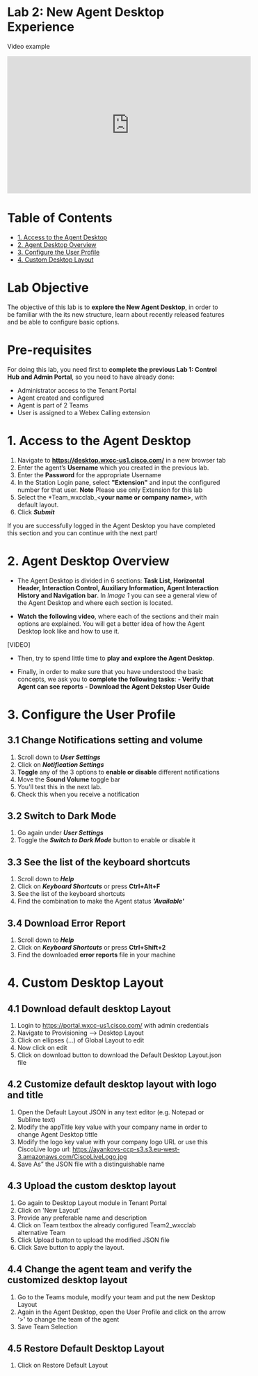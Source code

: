 # Lab 2: New Agent Desktop Experience

Video example

<iframe width="560" height="315" src="https://www.youtube.com/embed/KZgUvCKh284" frameborder="0" allow="accelerometer; autoplay; clipboard-write; encrypted-media; gyroscope; picture-in-picture" allowfullscreen></iframe>

# Table of Contents

- [1. Access to the Agent Desktop](#1-access-to-the-agent-desktop)
- [2. Agent Desktop Overview](#2-agent-desktop-overview)
- [3. Configure the User Profile](#3-configure-the-user-profile)
- [4. Custom Desktop Layout](#4-custom-desktop-layout)


# Lab Objective

The objective of this lab is to **explore the New Agent Desktop**, in order to be familiar with the its new structure, learn about recently released features and be able to configure basic options.

# Pre-requisites

For doing this lab, you need first to **complete the previous Lab 1: Control Hub and Admin Portal**, so you need to have already done:
* Administrator access to the Tenant Portal
* Agent created and configured
* Agent is part of 2 Teams
* User is assigned to a Webex Calling extension


# 1. Access to the Agent Desktop

1. Navigate to **https://desktop.wxcc-us1.cisco.com/** in a new browser tab
2. Enter the agent’s **Username** which you created in the previous lab.
3. Enter the **Password** for the appropriate Username
4. In the Station Login pane, select **"Extension"** and input the configured number for that user. 
**Note** Please use only Extension for this lab
6. Select the *Team_wxcclab_<**your name or company name>**, with default layout. 
7. Click **_Submit_**
			
If you are successfully logged in the Agent Desktop you have completed this section and you can continue with the next part!



# 2. Agent Desktop Overview

* The Agent Desktop is divided in 6 sections: **Task List, Horizontal Header, Interaction Control, Auxiliary Information, Agent Interaction History and Navigation bar**. In *Image 1* you can see a general view of the Agent Desktop and where each section is located.




* **Watch the following video**, where each of the sections and their main options are explained. You will get a better idea of how the Agent Desktop look like and how to use it.

[VIDEO]


* Then, try to spend little time to **play and explore the Agent Desktop**.


* Finally, in order to make sure that you have understood the basic concepts, we ask you to **complete the following tasks**:
   **- Verify that Agent can see reports**
   **- Download the Agent Dekstop User Guide**


 


# 3. Configure the User Profile

## 3.1 Change Notifications setting and volume
1. Scroll down to **_User Settings_**
2. Click on **_Notification Settings_**
3. **Toggle** any of the 3 options to **enable or disable** different notifications
4. Move the **Sound Volume** toggle bar
5. You'll test this in the next lab.
6. Check this when you receive a notification
		
## 3.2 Switch to Dark Mode
1. Go again under **_User Settings_**
2. Toggle the **_Switch to Dark Mode_** button to enable or disable it
		
## 3.3 See the list of the keyboard shortcuts
1. Scroll down to **_Help_**
2. Click on **_Keyboard Shortcuts_** or press **Ctrl+Alt+F**
3. See the list of the keyboard shortcuts
4. Find the combination to make the Agent status **_'Available'_**
		
## 3.4 Download Error Report
1. Scroll down to **_Help_**
2. Click on **_Keyboard Shortcuts_** or press **Ctrl+Shift+2**
3. Find the downloaded **error reports** file in your machine



# 4. Custom Desktop Layout

## 4.1 Download default desktop Layout
1. Login to https://portal.wxcc-us1.cisco.com/ with admin credentials​
2. Navigate to Provisioning –> Desktop Layout​
3. Click on ellipses (…) of Global Layout to edit ​
4. Now click on edit
5. Click on download button to download the Default Desktop Layout.json file

## 4.2 Customize default desktop layout with logo and title
1. Open the Default Layout JSON in any text editor (e.g. Notepad or Sublime text)​
2. Modify the appTitle key value with your company name in order to change Agent Desktop tittle
3. Modify the logo key value with your company logo URL or use this CiscoLive logo url: https://ayankovs-ccp-s3.s3.eu-west-3.amazonaws.com/CiscoLiveLogo.jpg
4. Save As” the JSON file with a distinguishable name


## 4.3 Upload the custom desktop layout 
1. Go again to Desktop Layout module in Tenant Portal
2. Click on 'New Layout'
3. Provide any preferable name and description 
4. Click on Team textbox the already configured Team2_wxcclab alternative Team		
5. Click Upload button to upload the modified JSON file​		
6. Click Save button to apply the layout.


## 4.4 Change the agent team and verify the customized desktop layout
1. Go to the Teams module, modify your team and put the new Desktop Layout
2. Again in the Agent Desktop, open the User Profile and click on the arrow '>' to change the team of the agent
3. Save Team Selection


## 4.5 Restore Default Desktop Layout
1. Click on Restore Default Layout



